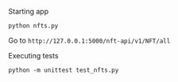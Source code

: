 
Starting app
```
python nfts.py
```

Go to `http://127.0.0.1:5000/nft-api/v1/NFT/all`

Executing tests
```
python -m unittest test_nfts.py
```